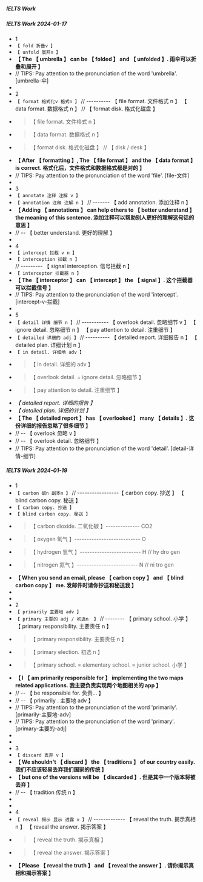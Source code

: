 ##### IELTS Work

##### IELTS Work 2024-01-17

- 1
- `【 fold 折叠v 】`
- `【 unfold 展开n 】`
- **【 The 【 umbrella 】 can be 【 folded 】 and 【 unfolded 】. 雨伞可以折叠和展开 】**
- // TIPS: Pay attention to the pronunciation of the word 'umbrella'. [umbrella-伞]
-
- 2
- `【 format 格式化v 格式n 】` // ---------- 【 file format. 文件格式 n 】 【 data format. 数据格式 n 】 // 【 format disk. 格式化磁盘 】
- > 【 file format. 文件格式 n 】
- > 【 data format. 数据格式 n 】
- > 【 format disk. 格式化磁盘 】 // 【 disk / desk 】
- **【 After 【 formatting 】, The 【 file format 】 and the 【 data format 】 is correct. 格式化后，文件格式和数据格式都是对的 】**
- // TIPS: Pay attention to the pronunciation of the word 'file'. [file-文件]
-
- 3
- `【 annotate 注释 注解 v 】`
- `【 annotation 注释 注解 n 】` // ------- 【 add annotation. 添加注释 n 】
- **【 Adding 【 annotations 】 can help others to 【 better understand 】 the meaning of this sentence. 添加注释可以帮助别人更好的理解这句话的意思 】**
- // -- 【 better understand. 更好的理解 】
-
- 4
- `【 intercept 拦截 v n 】`
- `【 interception 拦截 n 】` // --------- 【 signal interception. 信号拦截 n 】
- `【 interceptor 拦截器 n 】`
- **【 The 【 interceptor 】 can 【 intercept 】 the 【 signal 】. 这个拦截器可以拦截信号 】**
- // TIPS: Pay attention to the pronunciation of the word 'intercept'. [intercept-v-拦截]
-
- 5
- `【 detail 详情 细节 n 】` // ----------- 【 overlook detail. 忽略细节 v 】 【 ignore detail. 忽略细节 n 】 【 pay attention to detail. 注重细节 】
- `【 detailed 详细的 adj 】` // ---------- 【 detailed report. 详细报告 n 】 【 detailed plan. 详细计划 n 】
- `【 in detail. 详细地 adv 】`
- > 【 in detail. 详细的 adv 】
- > 【 overlook detail. = ignore detail. 忽略细节 】
- > 【 pay attention to detail. 注重细节 】
- _【 detailed report. 详细的报告 】_
- _【 detailed plan. 详细的计划 】_
- **【 The 【 detailed report 】 has 【 overlooked 】 many 【 details 】. 这份详细的报告忽略了很多细节 】**
- // -- 【 overlook 忽略 v 】
- // -- 【 overlook detail. 忽略细节 】
- // TIPS: Pay attention to the pronunciation of the word 'detail'. [detail-详情-细节]

##### IELTS Work 2024-01-19

- 1
- `【 carbon 碳n 副本n 】` // -----------------【 carbon copy. 抄送 】 【 blind carbon copy. 秘送 】
- `【 carbon copy. 抄送 】`
- `【 blind carbon copy. 秘送 】`
- > 【 carbon dioxide. 二氧化碳 】-------------- CO2
- > 【 oxygen 氧气 】--------------------------- O
- > 【 hydrogen 氢气 】------------------------- H // hy dro gen
- > 【 nitrogen 氮气 】------------------------- N // ni tro gen
- **【 When you send an email, please 【 carbon copy 】 and 【 blind carbon copy 】 me. 发邮件时请你抄送和秘送我 】**
-
-
- 2
- `【 primarily 主要地 adv 】`
- `【 primary 主要的 adj / 初选n  】` // -------- 【 primary school. 小学 】 【 primary responsibility. 主要责任 n 】
- > 【 primary responsibility. 主要责任 n 】
- > 【 primary election. 初选 n 】
- > 【 primary school. = elementary school. = junior school. 小学 】
- **【 I 【 am primarily responsible for 】 implementing the two maps related applications. 我主要负责实现两个地图相关的 app 】**
- // -- 【 be responsible for. 负责... 】
- // -- 【 primarily . 主要地 adv 】
- // TIPS: Pay attention to the pronunciation of the word 'primarily'. [primarily-主要地-adv]
- // TIPS: Pay attention to the pronunciation of the word 'primary'. [primary-主要的-adj]
-
-
- 3
- `【 discard 丢弃 v 】`
- **【 We shouldn't 【 discard 】 the 【 traditions 】 of our country easily. 我们不应该轻易丢弃我们国家的传统 】**
- **【 but one of the versions will be 【 discarded 】. 但是其中一个版本将被丢弃 】**
- // -- 【 tradition 传统 n 】
-
-
- 4
- `【 reveal 揭示 显示 透露 v 】` // ------------- 【 reveal the truth. 揭示真相 n 】 【 reveal the answer. 揭示答案 】
- > 【 reveal the truth. 揭示真相 】
- > 【 reveal the answer. 揭示答案 】
- **【 Please 【 reveal the truth 】 and 【 reveal the answer 】. 请你揭示真相和揭示答案 】**
